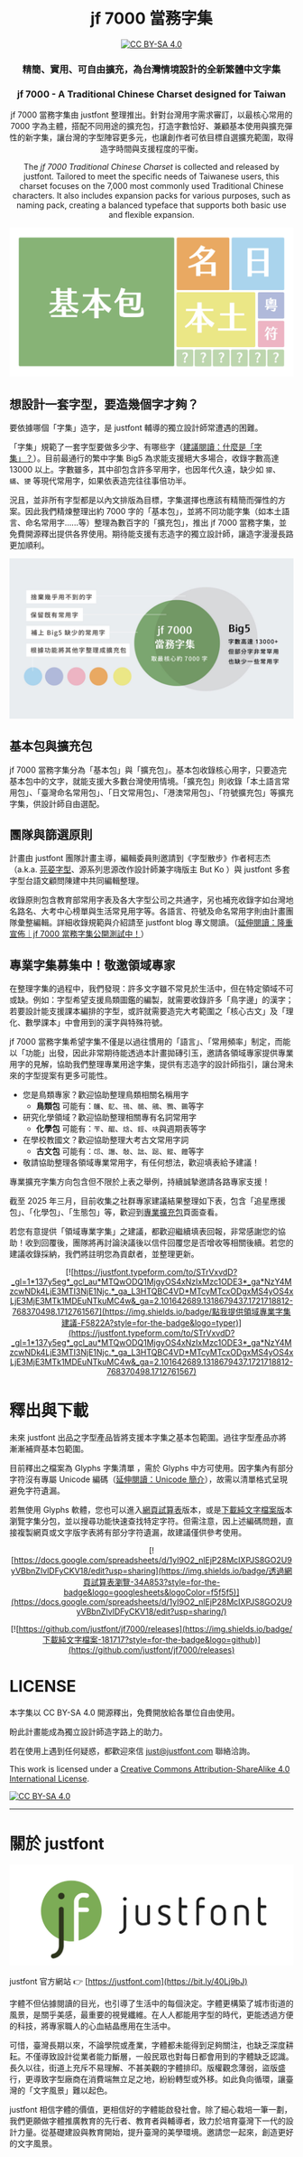 
<div align="center">

# jf 7000 當務字集

[![CC BY-SA 4.0][cc-by-sa-shield]][cc-by-sa]

### 精簡、實用、可自由擴充，為台灣情境設計的全新繁體中文字集

### jf 7000 - A Traditional Chinese Charset designed for Taiwan

jf 7000 當務字集由 justfont 整理推出。針對台灣用字需求審訂，以最核心常用的 7000 字為主體，搭配不同用途的擴充包，打造字數恰好、兼顧基本使用與擴充彈性的新字集，讓台灣的字型陣容更多元，也讓創作者可依目標自選擴充範圍，取得造字時間與支援程度的平衡。

The *jf 7000 Traditional Chinese Charset* is collected and released by justfont. Tailored to meet the specific needs of Taiwanese users, this charset focuses on the 7,000 most commonly used Traditional Chinese characters. It also includes expansion packs for various purposes, such as naming pack, creating a balanced typeface that supports both basic use and flexible expansion. 


![](assets/cover.jpg)

</div>


## 想設計一套字型，要造幾個字才夠？

要依據哪個「字集」造字，是 justfont 輔導的獨立設計師常遭遇的困難。

「字集」規範了一套字型要做多少字、有哪些字（[建議閱讀：什麼是「字集」？](https://blog.justfont.com/2023/06/charactersets/)）。目前最通行的繁中字集 Big5 為求能支援絕大多場合，收錄字數高達 13000 以上。字數雖多，其中卻包含許多罕用字，也因年代久遠，缺少如 `獴`、`蟎`、`㹴` 等現代常用字，如果依表造完往往事倍功半。

況且，並非所有字型都是以內文排版為目標，字集選擇也應該有精簡而彈性的方案。因此我們精煉整理出約 7000 字的「基本包」，並將不同功能字集（如本土語言、命名常用字......等）整理為數百字的「擴充包」，推出 jf 7000 當務字集，並免費開源釋出提供各界使用。期待能支援有志造字的獨立設計師，讓造字漫漫長路更加順利。

![](assets/range.jpg)

## 基本包與擴充包

jf 7000 當務字集分為「基本包」與「擴充包」。基本包收錄核心用字，只要造完基本包中的文字，就能支援大多數台灣使用情境。「擴充包」則收錄「本土語言常用包」、「臺灣命名常用包」、「日文常用包」、「港澳常用包」、「符號擴充包」等擴充字集，供設計師自由選配。

## 團隊與篩選原則

計畫由 justfont 團隊計畫主導，編輯委員則邀請到《字型散步》作者柯志杰（a.k.a. [芫荽字型](https://github.com/ButTaiwan/iansui)、源系列思源改作設計師兼字嗨版主 But Ko ）與 justfont 多套字型台語文顧問陳建中共同編輯整理。

收錄原則包含教育部常用字表及各大字型公司之共通字，另也補充收錄字如台灣地名路名、大考中心榜單與生活常見用字等。各語言、符號及命名常用字則由計畫團隊彙整編輯。詳細收錄規範與介紹請至 justfont blog 專文閱讀。（[延伸閱讀：隆重宣佈｜jf 7000 當務字集公開測試中！](https://blog.justfont.com/2023/07/jf7000)）

## 專業字集募集中！敬邀領域專家

在整理字集的過程中，我們發現：許多文字雖不常見於生活中，但在特定領域不可或缺。例如：字型希望支援鳥類圖鑑的編製，就需要收錄許多「鳥字邊」的漢字；若要設計能支援課本編排的字型，或許就需要造完大考範圍之「核心古文」及「理化、數學課本」中會用到的漢字與特殊符號。

jf 7000 當務字集希望字集不僅是以過往慣用的「語言」、「常用頻率」制定，而能以「功能」出發，因此非常期待能透過本計畫拋磚引玉，邀請各領域專家提供專業用字的見解，協助我們整理專業用途字集，提供有志造字的設計師指引，讓台灣未來的字型提案有更多可能性。

- 您是鳥類專家？歡迎協助整理鳥類相關名稱用字
  - **鳥類包** 可能有：`鸌`、`鳦`、`鳱`、`鳾`、`鵷`、`鷚`、`䴉`等字
- 研究化學領域？歡迎協助整理相關專有名詞常用字
  - **化學包** 可能有：`苄`、`醌`、`焓`、`鋞`、`呋`與週期表等字
- 在學校教國文？歡迎協助整理大考古文常用字詞
  - **古文包** 可能有：`邙`、`譖`、`敧`、`詘`、`跽`、`鏦`、`饘`等字
- 敬請協助整理各領域專業常用字，有任何想法，歡迎填表給予建議！

專業擴充字集方向包含但不限於上表之舉例，持續誠摯邀請各路專家支援！

截至 2025 年三月，目前收集之社群專家建議結果整理如下表，包含「追星應援包」、「化學包」、「生態包」等，歡迎到[專業擴充包](https://docs.google.com/spreadsheets/d/1ZWKXlznegMBjy0vYsSFatWhTNq0Nt6-_t3j_UyCUm5U/edit?usp=sharing)頁面查看。

若您有意提供「領域專業字集」之建議，都歡迎繼續填表回報，非常感謝您的協助！收到回覆後，團隊將再討論決議後以信件回覆您是否增收等相關後續。若您的建議收錄採納，我們將註明您為貢獻者，並整理更新。

<div align="center">

[![https://justfont.typeform.com/to/STrVxvdD?_gl=1*137y5eg*_gcl_au*MTQwODQ1MjgyOS4xNzIxMzc1ODE3*_ga*NzY4MzcwNDk4LjE3MTI3NjE1Njc.*_ga_L3HTQBC4VD*MTcyMTcxODgxMS4yOS4xLjE3MjE3MTk1MDEuNTkuMC4w&_ga=2.101642689.1318679437.1721718812-768370498.1712761567](https://img.shields.io/badge/點我提供領域專業字集建議-F5822A?style=for-the-badge&logo=typer)](https://justfont.typeform.com/to/STrVxvdD?_gl=1*137y5eg*_gcl_au*MTQwODQ1MjgyOS4xNzIxMzc1ODE3*_ga*NzY4MzcwNDk4LjE3MTI3NjE1Njc.*_ga_L3HTQBC4VD*MTcyMTcxODgxMS4yOS4xLjE3MjE3MTk1MDEuNTkuMC4w&_ga=2.101642689.1318679437.1721718812-768370498.1712761567)

</div>

# 釋出與下載

未來 justfont 出品之字型產品皆將支援本字集之基本包範圍。過往字型產品亦將漸漸補齊基本包範圍。

目前釋出之檔案為 Glyphs 字集清單 ，需於 Glyphs 中方可使用。因字集內有部分字符沒有專屬 Unicode 編碼（[延伸閱讀：Unicode 簡介](https://learn.justfont.com/pocketbook/font-tech/unicode)），故需以清單格式呈現避免字符遺漏。

若無使用 Glyphs 軟體，您也可以進入[網頁試算表](https://docs.google.com/spreadsheets/d/1yI9O2_nlEjP28McIXPJS8GO2U9yVBbnZIvlDFyCKV18/edit?usp=sharing)版本，或是[下載純文字檔案版](https://github.com/justfont/jf7000/releases)本瀏覽字集分包，並以搜尋功能快速查找特定字符。但需注意，因上述編碼問題，直接複製網頁或文字版字表將有部分字符遺漏，故建議僅供參考使用。

<div align="center">

[![https://docs.google.com/spreadsheets/d/1yI9O2_nlEjP28McIXPJS8GO2U9yVBbnZIvlDFyCKV18/edit?usp=sharing](https://img.shields.io/badge/透過網頁試算表瀏覽-34A853?style=for-the-badge&logo=googlesheets&logoColor=f5f5f5)](https://docs.google.com/spreadsheets/d/1yI9O2_nlEjP28McIXPJS8GO2U9yVBbnZIvlDFyCKV18/edit?usp=sharing/) 

[![https://github.com/justfont/jf7000/releases](https://img.shields.io/badge/下載純文字檔案-181717?style=for-the-badge&logo=github)](https://github.com/justfont/jf7000/releases)

</div>

# LICENSE

本字集以 CC BY-SA 4.0 開源釋出，免費開放給各單位自由使用。

盼此計畫能成為獨立設計師造字路上的助力。

若在使用上遇到任何疑惑，都歡迎來信 [just@justfont.com](mailto:just@justfont.com) 聯絡洽詢。

This work is licensed under a
[Creative Commons Attribution-ShareAlike 4.0 International License][cc-by-sa].

[![CC BY-SA 4.0][cc-by-sa-image]][cc-by-sa]

[cc-by-sa]: https://creativecommons.org/licenses/by-sa/4.0/
[cc-by-sa-image]: https://licensebuttons.net/l/by-sa/4.0/88x31.png
[cc-by-sa-shield]: https://img.shields.io/badge/License-CC%20BY--SA%204.0-lightgrey.svg

---

# 關於 justfont

![image/jf-logo-full-small.jpg](assets/jf-logo-full-small.jpg)

justfont 官方網站 👉  [https://justfont.com](https://bit.ly/40Lj9bJ)

字體不但佔據閱讀的目光，也引導了生活中的每個決定。字體更構築了城市街道的風景，是關乎美感，最重要的視覺纖維。在人人都能用字型的時代，更能透過方便的科技，將專家職人的心血結晶應用在生活中。

可惜，臺灣長期以來，不論學院或產業，字體都未能得到足夠關注，也缺乏深度耕耘。不僅導致設計從業者能力斷層，一般民眾也對每日都會用到的字體缺乏認識。長久以往，街道上充斥不易理解、不甚美觀的字體排印。版權觀念薄弱，盜版盛行，更導致字型廠商在消費端無立足之地，紛紛轉型或外移。如此負向循環，讓臺灣的「文字風景」難以起色。

justfont 相信字體的價值，更相信好的字體能啟發社會。除了細心栽培一筆一劃，我們更願做字體推廣教育的先行者、教育者與輔導者，致力於培育臺灣下一代的設計力量。從基礎建設與教育開始，提升臺灣的美學環境。邀請您一起來，創造更好的文字風景。
